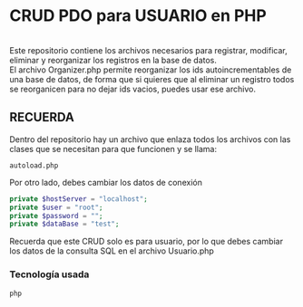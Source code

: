 # CRUD PDO para USUARIO en PHP
<br>
Este repositorio contiene los archivos necesarios para registrar, modificar, eliminar y reorganizar los registros en la base de datos.
<br>
El archivo Organizer.php permite reorganizar los ids autoincrementables de una base de datos, de forma que si quieres que al eliminar un registro todos se reorganicen para no dejar ids vacios, puedes usar ese archivo.
<br>

## RECUERDA
Dentro del repositorio hay un archivo que enlaza todos los archivos con las clases que se necesitan para que funcionen y se llama:
  
`autoload.php`

Por otro lado, debes cambiar los datos de conexión

```php
private $hostServer = "localhost";
private $user = "root";
private $password = "";
private $dataBase = "test";

```

Recuerda que este CRUD solo es para usuario, por lo que debes cambiar los datos de la consulta SQL en el archivo Usuario.php

<h3>Tecnología usada</h3>

`php`
